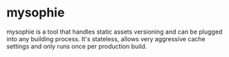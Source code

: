 # mysophie
mysophie is a tool that handles static assets versioning and can be plugged into any building process. It's stateless, allows very aggressive cache settings and only runs once per production build.
